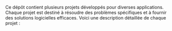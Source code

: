 Ce dépôt contient plusieurs projets développés pour diverses applications. Chaque projet est destiné à résoudre des problèmes spécifiques et à fournir des solutions logicielles efficaces. Voici une description détaillée de chaque projet :
